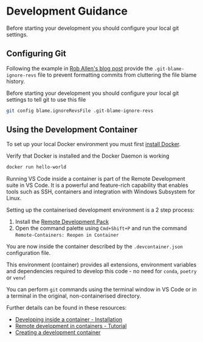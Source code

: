 # Development Guidance
Before starting your development you should configure your local git settings.

## Configuring Git
Following the example in [Rob Allen's blog post](https://akrabat.com/ignoring-revisions-with-git-blame/) provide the `.git-blame-ignore-revs` file to prevent formatting commits from cluttering the file blame history.

Before starting your development you should configure your local git settings to tell git to use this file

```bash
git config blame.ignoreRevsFile .git-blame-ignore-revs
```

## Using the Development Container

To set up your local Docker environment you must first [install Docker](https://docs.docker.com/get-docker/).

Verify that Docker is installed and the Docker Daemon is working

```bash
docker run hello-world
```

Running VS Code inside a container is part of the Remote Development suite in VS Code. It is a powerful and feature-rich capability that enables tools such as SSH, containers and integration with Windows Subsystem for Linux.

Setting up the containerised development environment is a 2 step process:

1. Install the [Remote Development Pack](https://marketplace.visualstudio.com/items?itemName=ms-vscode-remote.vscode-remote-extensionpack)
2. Open the command palette using `Cmd+Shift+P` and run the command `Remote-Containers: Reopen in Container`

You are now inside the container described by the `.devcontainer.json` configuration file.

This environment (container) provides all extensions, environment variables and dependencies required to develop this code - no need for `conda`, `poetry` or `venv`!

You can perform `git` commands using the terminal window in VS Code or in a terminal in the original, non-containerised directory.

Further details can be found in these resources:

-   [Developing inside a container - Installation](https://code.visualstudio.com/docs/remote/containers#_installation)
-   [Remote development in containers - Tutorial](https://code.visualstudio.com/docs/remote/containers-tutorial)
-   [Creating a development container](https://code.visualstudio.com/docs/remote/create-dev-container)
